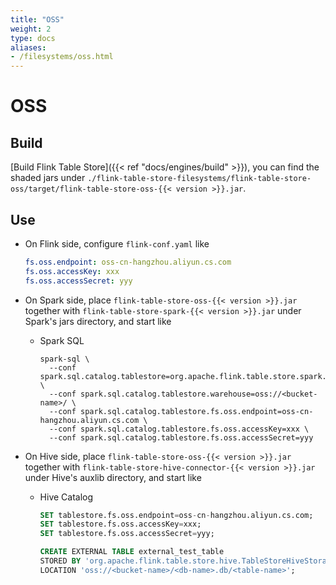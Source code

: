 ```yaml
---
title: "OSS"
weight: 2
type: docs
aliases:
- /filesystems/oss.html
---
```

<!--
Licensed to the Apache Software Foundation (ASF) under one
or more contributor license agreements.  See the NOTICE file
distributed with this work for additional information
regarding copyright ownership.  The ASF licenses this file
to you under the Apache License, Version 2.0 (the
"License"); you may not use this file except in compliance
with the License.  You may obtain a copy of the License at

  http://www.apache.org/licenses/LICENSE-2.0

Unless required by applicable law or agreed to in writing,
software distributed under the License is distributed on an
"AS IS" BASIS, WITHOUT WARRANTIES OR CONDITIONS OF ANY
KIND, either express or implied.  See the License for the
specific language governing permissions and limitations
under the License.
-->

# OSS

## Build

[Build Flink Table Store]({{< ref "docs/engines/build" >}}), you can find the shaded jars under
`./flink-table-store-filesystems/flink-table-store-oss/target/flink-table-store-oss-{{< version >}}.jar`.

## Use

- On Flink side, configure `flink-conf.yaml` like
    ```yaml
    fs.oss.endpoint: oss-cn-hangzhou.aliyun.cs.com
    fs.oss.accessKey: xxx
    fs.oss.accessSecret: yyy
    ```

- On Spark side, place `flink-table-store-oss-{{< version >}}.jar` together with `flink-table-store-spark-{{< version >}}.jar` under Spark's jars directory, and start like
  - Spark SQL
    ```shell
    spark-sql \ 
      --conf spark.sql.catalog.tablestore=org.apache.flink.table.store.spark.SparkCatalog \
      --conf spark.sql.catalog.tablestore.warehouse=oss://<bucket-name>/ \
      --conf spark.sql.catalog.tablestore.fs.oss.endpoint=oss-cn-hangzhou.aliyun.cs.com \
      --conf spark.sql.catalog.tablestore.fs.oss.accessKey=xxx \
      --conf spark.sql.catalog.tablestore.fs.oss.accessSecret=yyy
    ```
- On Hive side, place `flink-table-store-oss-{{< version >}}.jar` together with `flink-table-store-hive-connector-{{< version >}}.jar` under Hive's auxlib directory, and start like
  - Hive Catalog
    ```sql
    SET tablestore.fs.oss.endpoint=oss-cn-hangzhou.aliyun.cs.com;
    SET tablestore.fs.oss.accessKey=xxx;
    SET tablestore.fs.oss.accessSecret=yyy;

    CREATE EXTERNAL TABLE external_test_table
    STORED BY 'org.apache.flink.table.store.hive.TableStoreHiveStorageHandler'
    LOCATION 'oss://<bucket-name>/<db-name>.db/<table-name>';
    ```



